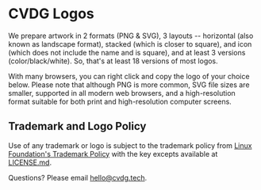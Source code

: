 # CVDG Logos

We prepare artwork in 2 formats (PNG & SVG), 3 layouts -- horizontal (also known as landscape format), stacked (which is closer to square), and icon (which does not include the name and is square), and at least 3 versions (color/black/white). So, that's at least 18 versions of most logos.

With many browsers, you can right click and copy the logo of your choice below. Please note that although PNG is more common, SVG file sizes are smaller, supported in all modern web browsers, and a high-resolution format suitable for both print and high-resolution computer screens.

## Trademark and Logo Policy

Use of any trademark or logo is subject to the trademark policy from [Linux Foundation's Trademark Policy](https://www.linuxfoundation.org/trademark-usage) with the key excepts available at [LICENSE.md](LICENSE.md).

Questions? Please email hello@cvdg.tech.
